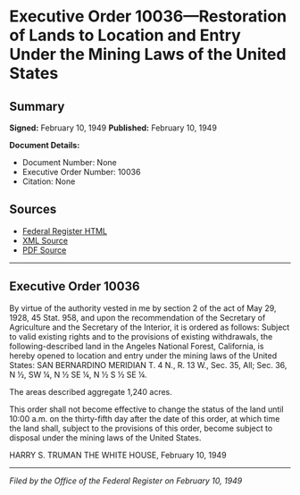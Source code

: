 # Executive Order 10036—Restoration of Lands to Location and Entry Under the Mining Laws of the United States

## Summary

**Signed:** February 10, 1949
**Published:** February 10, 1949

**Document Details:**
- Document Number: None
- Executive Order Number: 10036
- Citation: None

## Sources
- [Federal Register HTML](https://www.presidency.ucsb.edu/documents/executive-order-10036-restoration-lands-location-and-entry-under-the-mining-laws-the)
- [XML Source](None)
- [PDF Source](None)

---

## Executive Order 10036

By virtue of the authority vested in me by section 2 of the act of May 29, 1928, 45 Stat. 958, and upon the recommendation of the Secretary of Agriculture and the Secretary of the Interior, it is ordered as follows:
Subject to valid existing rights and to the provisions of existing withdrawals, the following-described land in the Angeles National Forest, California, is hereby opened to location and entry under the mining laws of the United States:
SAN BERNARDINO MERIDIAN
T. 4 N., R. 13 W.,
Sec. 35, All;
Sec. 36, N ½, SW ¼, N ½ SE ¼, N ½ S ½ SE ¼.

The areas described aggregate 1,240 acres.

This order shall not become effective to change the status of the land until 10:00 a.m. on the thirty-fifth day after the date of this order, at which time the land shall, subject to the provisions of this order, become subject to disposal under the mining laws of the United States.

HARRY S. TRUMAN
THE WHITE HOUSE,
February 10, 1949

---

*Filed by the Office of the Federal Register on February 10, 1949*
